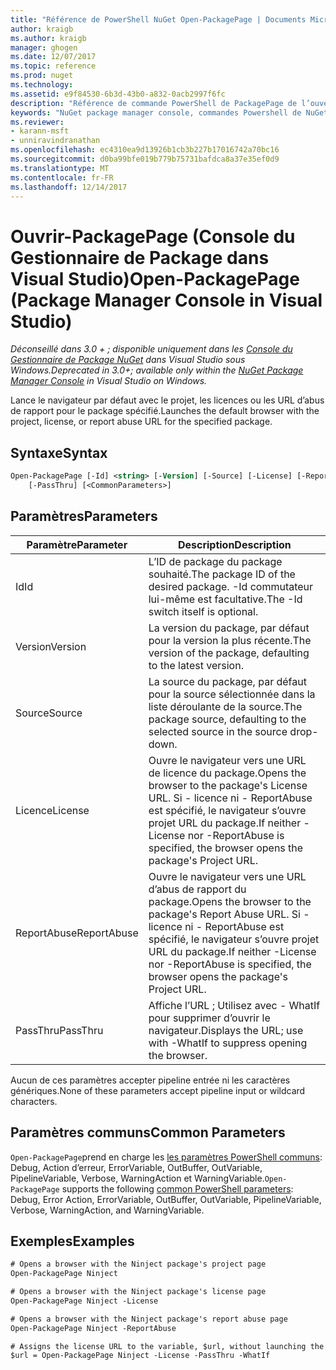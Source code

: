 ```yaml
---
title: "Référence de PowerShell NuGet Open-PackagePage | Documents Microsoft"
author: kraigb
ms.author: kraigb
manager: ghogen
ms.date: 12/07/2017
ms.topic: reference
ms.prod: nuget
ms.technology: 
ms.assetid: e9f84530-6b3d-43b0-a832-0acb2997f6fc
description: "Référence de commande PowerShell de PackagePage de l’ouverture de la Console du Gestionnaire de Package NuGet dans Visual Studio."
keywords: "NuGet package manager console, commandes Powershell de NuGet, NuGet Powershell référence, ouvrez-PackagePage"
ms.reviewer:
- karann-msft
- unniravindranathan
ms.openlocfilehash: ec4310ea9d13926b1cb3b227b17016742a70bc16
ms.sourcegitcommit: d0ba99bfe019b779b75731bafdca8a37e35ef0d9
ms.translationtype: MT
ms.contentlocale: fr-FR
ms.lasthandoff: 12/14/2017
---
```

# <a name="open-packagepage-package-manager-console-in-visual-studio"></a><span data-ttu-id="aaedd-104">Ouvrir-PackagePage (Console du Gestionnaire de Package dans Visual Studio)</span><span class="sxs-lookup"><span data-stu-id="aaedd-104">Open-PackagePage (Package Manager Console in Visual Studio)</span></span>

<span data-ttu-id="aaedd-105">*Déconseillé dans 3.0 + ; disponible uniquement dans les [Console du Gestionnaire de Package NuGet](Package-Manager-Console.md) dans Visual Studio sous Windows.*</span><span class="sxs-lookup"><span data-stu-id="aaedd-105">*Deprecated in 3.0+; available only within the [NuGet Package Manager Console](Package-Manager-Console.md) in Visual Studio on Windows.*</span></span>

<span data-ttu-id="aaedd-106">Lance le navigateur par défaut avec le projet, les licences ou les URL d’abus de rapport pour le package spécifié.</span><span class="sxs-lookup"><span data-stu-id="aaedd-106">Launches the default browser with the project, license, or report abuse URL for the specified package.</span></span>

## <a name="syntax"></a><span data-ttu-id="aaedd-107">Syntaxe</span><span class="sxs-lookup"><span data-stu-id="aaedd-107">Syntax</span></span>

```ps
Open-PackagePage [-Id] <string> [-Version] [-Source] [-License] [-ReportAbuse]
    [-PassThru] [<CommonParameters>]
```

## <a name="parameters"></a><span data-ttu-id="aaedd-108">Paramètres</span><span class="sxs-lookup"><span data-stu-id="aaedd-108">Parameters</span></span>

| <span data-ttu-id="aaedd-109">Paramètre</span><span class="sxs-lookup"><span data-stu-id="aaedd-109">Parameter</span></span> | <span data-ttu-id="aaedd-110">Description</span><span class="sxs-lookup"><span data-stu-id="aaedd-110">Description</span></span> |
| --- | --- |
| <span data-ttu-id="aaedd-111">Id</span><span class="sxs-lookup"><span data-stu-id="aaedd-111">Id</span></span> | <span data-ttu-id="aaedd-112">L’ID de package du package souhaité.</span><span class="sxs-lookup"><span data-stu-id="aaedd-112">The package ID of the desired package.</span></span> <span data-ttu-id="aaedd-113">-Id commutateur lui-même est facultative.</span><span class="sxs-lookup"><span data-stu-id="aaedd-113">The -Id switch itself is optional.</span></span> |
| <span data-ttu-id="aaedd-114">Version</span><span class="sxs-lookup"><span data-stu-id="aaedd-114">Version</span></span> | <span data-ttu-id="aaedd-115">La version du package, par défaut pour la version la plus récente.</span><span class="sxs-lookup"><span data-stu-id="aaedd-115">The version of the package, defaulting to the latest version.</span></span> |
| <span data-ttu-id="aaedd-116">Source</span><span class="sxs-lookup"><span data-stu-id="aaedd-116">Source</span></span> | <span data-ttu-id="aaedd-117">La source du package, par défaut pour la source sélectionnée dans la liste déroulante de la source.</span><span class="sxs-lookup"><span data-stu-id="aaedd-117">The package source, defaulting to the selected source in the source drop-down.</span></span> |
| <span data-ttu-id="aaedd-118">Licence</span><span class="sxs-lookup"><span data-stu-id="aaedd-118">License</span></span> | <span data-ttu-id="aaedd-119">Ouvre le navigateur vers une URL de licence du package.</span><span class="sxs-lookup"><span data-stu-id="aaedd-119">Opens the browser to the package's License URL.</span></span> <span data-ttu-id="aaedd-120">Si - licence ni - ReportAbuse est spécifié, le navigateur s’ouvre projet URL du package.</span><span class="sxs-lookup"><span data-stu-id="aaedd-120">If neither -License nor -ReportAbuse is specified, the browser opens the package's Project URL.</span></span> |
| <span data-ttu-id="aaedd-121">ReportAbuse</span><span class="sxs-lookup"><span data-stu-id="aaedd-121">ReportAbuse</span></span> | <span data-ttu-id="aaedd-122">Ouvre le navigateur vers une URL d’abus de rapport du package.</span><span class="sxs-lookup"><span data-stu-id="aaedd-122">Opens the browser to the package's Report Abuse URL.</span></span> <span data-ttu-id="aaedd-123">Si - licence ni - ReportAbuse est spécifié, le navigateur s’ouvre projet URL du package.</span><span class="sxs-lookup"><span data-stu-id="aaedd-123">If neither -License nor -ReportAbuse is specified, the browser opens the package's Project URL.</span></span> |
| <span data-ttu-id="aaedd-124">PassThru</span><span class="sxs-lookup"><span data-stu-id="aaedd-124">PassThru</span></span> | <span data-ttu-id="aaedd-125">Affiche l’URL ; Utilisez avec - WhatIf pour supprimer d’ouvrir le navigateur.</span><span class="sxs-lookup"><span data-stu-id="aaedd-125">Displays the URL; use with -WhatIf to suppress opening the browser.</span></span> |

<span data-ttu-id="aaedd-126">Aucun de ces paramètres accepter pipeline entrée ni les caractères génériques.</span><span class="sxs-lookup"><span data-stu-id="aaedd-126">None of these parameters accept pipeline input or wildcard characters.</span></span>

## <a name="common-parameters"></a><span data-ttu-id="aaedd-127">Paramètres communs</span><span class="sxs-lookup"><span data-stu-id="aaedd-127">Common Parameters</span></span>

<span data-ttu-id="aaedd-128">`Open-PackagePage`prend en charge les [les paramètres PowerShell communs](http://go.microsoft.com/fwlink/?LinkID=113216): Debug, Action d’erreur, ErrorVariable, OutBuffer, OutVariable, PipelineVariable, Verbose, WarningAction et WarningVariable.</span><span class="sxs-lookup"><span data-stu-id="aaedd-128">`Open-PackagePage` supports the following [common PowerShell parameters](http://go.microsoft.com/fwlink/?LinkID=113216): Debug, Error Action, ErrorVariable, OutBuffer, OutVariable, PipelineVariable, Verbose, WarningAction, and WarningVariable.</span></span>

## <a name="examples"></a><span data-ttu-id="aaedd-129">Exemples</span><span class="sxs-lookup"><span data-stu-id="aaedd-129">Examples</span></span>

```ps
# Opens a browser with the Ninject package's project page
Open-PackagePage Ninject

# Opens a browser with the Ninject package's license page
Open-PackagePage Ninject -License

# Opens a browser with the Ninject package's report abuse page  
Open-PackagePage Ninject -ReportAbuse

# Assigns the license URL to the variable, $url, without launching the browser
$url = Open-PackagePage Ninject -License -PassThru -WhatIf
```